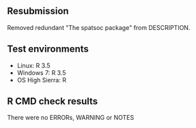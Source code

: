 ## Resubmission
Removed redundant "The spatsoc package" from DESCRIPTION. 

## Test environments
* Linux: R 3.5
* Windows 7: R 3.5
* OS High Sierra: R

## R CMD check results

There were no ERRORs, WARNING or NOTES
